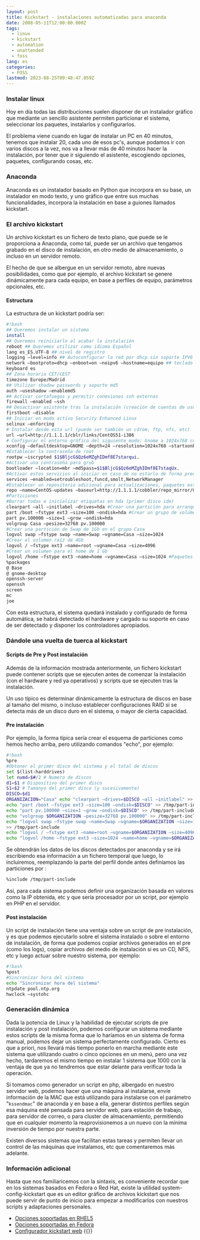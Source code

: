 ```yaml
---
layout: post
title: Kickstart - instalaciones automatizadas para anaconda
date: 2008-05-11T12:00:00.000Z
tags:
  - linux
  - kickstart
  - automation
  - unattended
  - foss
lang: es
categories:
  - FOSS
lastmod: 2023-08-25T09:48:47.059Z
---
```


### Instalar linux

Hoy en día todas las distribuciones suelen disponer de un instalador gráfico que mediante un sencillo asistente permiten particionar el sistema, seleccionar los paquetes, instalarlos y configurarlos.

El problema viene cuando en lugar de instalar un PC en 40 minutos, tenemos que instalar 20, cada uno de esos pc's, aunque podamos ir con varios discos a la vez, nos va a llevar más de 40 minutos hacer la instalación, por tener que ir siguiendo el asistente, escogiendo opciones, paquetes, configurando cosas, etc.

### Anaconda

Anaconda es un instalador basado en Python que incorpora en su base, un instalador en modo texto, y uno gráfico que entre sus muchas funcionalidades, incorpora la instalación en base a guiones llamados
kickstart.

### El archivo kickstart

Un archivo kickstart es un fichero de texto plano, que puede se le proporciona a Anaconda, como tal, puede ser un archivo que tengamos grabado en el disco de instalación, en otro medio de almacenamiento, o
incluso en un servidor remoto.

El hecho de que se albergue en un servidor remoto, abre nuevas posibilidades, como que por ejemplo, el archivo kickstart se genere dinámicamente para cada equipo, en base a perfiles de equipo, parámetros
opcionales, etc.

#### Estructura

La estructura de un kickstart podría ser:

```bash
#!bash
## Queremos instalar un sistema
install
## Queremos reiniciarlo al acabar la instalación
reboot ## Queremos utilizar como idioma Español
lang es_ES.UTF-8 ## nivel de registro
logging —level=info ## Autoconfigurar la red por dhcp sin soporte IPV6 y con nombre de host equipo
network —bootproto=dhcp —onboot=on —noipv6 —hostname=equipo ## teclado en español
keyboard es
## Zona horaria CET/CEST
timezone Europe/Madrid
## Utilizar shadow passwords y soporte md5
auth —useshadow —enablemd5
## Activar cortafuegos y permitir conexiones ssh externas
firewall —enabled —ssh
## Desactivar asistente tras la instalación (creación de cuentas de usuario, tarjeta de sonido, etc)
firstboot —disable
## Iniciar en modo activo Security Enhanced Linux
selinux —enforcing
# Instalar desde esta url (puede ser también un cdrom, ftp, nfs, etc)
url —url=http://1.1.1.1/cblr/links/CentOS51-i386
# Configurar el entorno gráfico del siguiente modo: Gnome a 1024x768 con 16 millones de colores y arrancarlo al iniciar el sistema
xconfig —defaultdesktop=GNOME —depth=24 —resolution=1024x768 —startxonboot
#Establecer la contraseña de root
rootpw —iscrypted $1$BljcG$Qz6eMZghIDmf8E7starqui.
#Activar una contraseña para grub
bootloader —location=mbr —md5pass=$1$BljcG$Qz6eMZghIDmf8E7staqUx.
#Activar estos servicios al iniciar en caso de no estarlo de forma predeterminada
services —enabled=setroubleshoot,funcd,smolt,NetworkManager
#Establecer un repositorio adicional para actualizaciones, paquetes extra, etc
repo —name=CentOS-updates —baseurl=http://1.1.1.1/cobbler/repo_mirror/CentOS-updates
#Particiones
#Borrar todas e inicializar etiquetas en hda (primer disco ide)
clearpart —all —initlabel —drives=hda #Crear una partición para arranque de 100 mb de tipo ext3
part /boot —fstype ext3 —size=100 —ondisk=hda #Crear un grupo de volúmenes en hda y llamarlo "Casa"
part pv.100000 —size=1 —grow —ondisk=hda
volgroup Casa —pesize=32768 pv.100000
#Crear una partición de Swap de 1Gb en el grupo Casa
logvol swap —fstype swap —name=Swap —vgname=Casa —size=1024
#Crear el volumen raíz de 4Gb
logvol / —fstype ext3 —name=root —vgname=Casa —size=4096
#Crear un volumen para el home de 1 Gb
logvol /home —fstype ext3 —name=home —vgname=Casa —size=1024 #Paquetes a instalar
%packages
@ Base
@ gnome-desktop
openssh-server
openssh
screen
mc
joe

```

Con esta estructura, el sistema quedará instalado y configurado de forma automática, se habrá detectado el hardware y cargado su soporte en caso de ser detectado y disponer los controladores apropiados.

### Dándole una vuelta de tuerca al kickstart

#### Scripts de Pre y Post instalación

Además de la información mostrada anteriormente, un fichero kickstart puede contener scripts que se ejecuten antes de comenzar la instalación (con el hardware y red ya operativos) y scripts que se ejecuten tras la instalación.

Un uso típico es determinar dinámicamente la estructura de discos en base al tamaño del mismo, o incluso establecer configuraciones RAID si se detecta más de un disco duro en el sistema, o mayor de cierta capacidad.

#### Pre instalación

Por ejemplo, la forma típica sería crear el esquema de particiones como hemos hecho arriba, pero utilizando comandos "echo", por ejemplo:

```bash
#!bash
%pre
#Obtener el primer disco del sistema y el total de discos
set $(list-harddrives)
let numd=$#/2 # Numero de discos
d1=$1 # Dispositivo del primer disco
S1=$2 # Tamanyo del primer disco (y sucesivamente)
DISCO=$d1
ORGANIZACION="Casa" echo "clearpart —drives=$DISCO —all —initlabel" >> /tmp/part-include
echo "part /boot —fstype ext3 —size=100 —ondisk=$DISCO" >> /tmp/part-include
echo "part pv.100000 —size=1 —grow —ondisk=$DISCO" >> /tmp/part-include
echo "volgroup $ORGANIZATION —pesize=32768 pv.100000" >> /tmp/part-include
echo "logvol swap —fstype swap —name=Swap —vgname=$ORGANIZATION —size=1024"
>> /tmp/part-include
echo "logvol / —fstype ext3 —name=root —vgname=$ORGANIZATION —size=4096" >> /tmp/part-include
echo "logvol /home —fstype ext3 —size=1024 —name=home —vgname=$ORGANIZATION" >> /tmp/part-include
```

Se obtendrán los datos de los discos detectados por anaconda y se irá escribiendo esa información a un fichero temporal que luego, lo incluiremos, reemplazando la parte del perfil donde antes definíamos las
particiones por :

```bash
%include /tmp/part-include
```

Así, para cada sistema podemos definir una organización basada en valores como la IP obtenida, etc y que sería procesador por un script, por ejemplo en PHP en el servidor.

#### Post instalación

Un script de instalación tiene una ventaja sobre un script de pre instalación, y es que podemos ejecutarlo sobre el sistema instalado o sobre el entorno de instalación, de forma que podemos copiar archivos generados en el pre (como los logs), copiar archivos del medio de instalación si es un CD, NFS, etc y luego actuar sobre nuestro sistema, por ejemplo:

```bash
#!bash
%post
#Sincronizar hora del sistema
echo "Sincronizar hora del sistema"
ntpdate pool.ntp.org
hwclock —systohc
```

### Generación dinámica

Dada la potencia de Linux y la habilidad de ejecutar scripts de pre instalación y post instalación, podemos configurar un sistema mediante estos scripts de la misma forma que lo haríamos en un sistema de forma manual, podemos dejar un sistema perfectamente configurado. Cierto es que a priori, nos llevará más tiempo ponerlo en marcha mediante este sistema que utilizando cuatro o cinco opciones en un menú, pero una vez hecho, tardaremos el mismo tiempo en instalar 1 sistema que 1000 con la ventaja
de que ya no tendremos que estar delante para verificar toda la operación.

Si tomamos como generador un script en php, albergado en nuestro servidor web, podemos hacer que una máquina al instalarse, envíe información de la MAC que está utilizando para instalarse con el parámetro "`kssendmac`" de anaconda y en base a ella, generar distintos perfiles según esa máquina esté pensada para servidor web, para estación de trabajo, para servidor de correo, o para cluster de almacenamiento, permitiendo que en cualquier momento la reaprovisionemos a un nuevo con la mínima inversión de tiempo por nuestra parte.

Existen diversos sistemas que facilitan estas tareas y permiten llevar un control de las máquinas que instalamos, etc que comentaremos más adelante.

### Información adicional

Hasta que nos familiaricemos con la sintaxis, es conveniente recordar que en los sistemas basados en Fedora o Red Hat, existe la utilidad system-config-kickstart que es un editor gráfico de archivos kickstart que nos puede servir de punto de inicio para empezar a modificarlos con nuestros scripts y adaptaciones personales.

- [Opciones soportadas en RHEL5](http://www.redhat.com/docs/manuals/enterprise/RHEL-5-manual/Installation_Guide-en-US/s1-kickstart2-options.html)
- [Opciones soportadas en Fedora](http://fedoraproject.org/wiki/Anaconda/Kickstart)
- [Configurador kickstart web](http://www.linux.kaybee.org:8080/demo/hosts/index.html)
  {{<disfruta>}}
